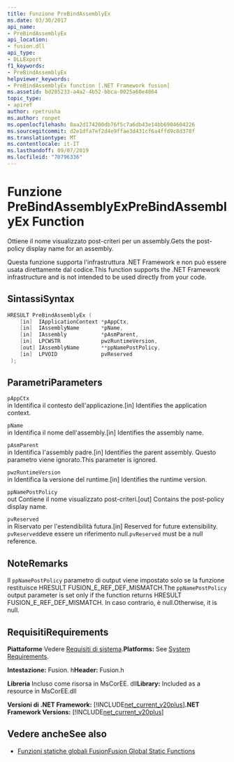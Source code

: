 ```yaml
---
title: Funzione PreBindAssemblyEx
ms.date: 03/30/2017
api_name:
- PreBindAssemblyEx
api_location:
- fusion.dll
api_type:
- DLLExport
f1_keywords:
- PreBindAssemblyEx
helpviewer_keywords:
- PreBindAssemblyEx function [.NET Framework fusion]
ms.assetid: bd285233-a4a2-4b52-bbca-0025a60e4864
topic_type:
- apiref
author: rpetrusha
ms.author: ronpet
ms.openlocfilehash: 8aa2d174200db76f5c7a6db43e14bb6904604226
ms.sourcegitcommit: d2e1dfa7ef2d4e9ffae3d431cf6a4ffd9c8d378f
ms.translationtype: MT
ms.contentlocale: it-IT
ms.lasthandoff: 09/07/2019
ms.locfileid: "70796336"
---
```

# <a name="prebindassemblyex-function"></a><span data-ttu-id="c3b00-102">Funzione PreBindAssemblyEx</span><span class="sxs-lookup"><span data-stu-id="c3b00-102">PreBindAssemblyEx Function</span></span>
<span data-ttu-id="c3b00-103">Ottiene il nome visualizzato post-criteri per un assembly.</span><span class="sxs-lookup"><span data-stu-id="c3b00-103">Gets the post-policy display name for an assembly.</span></span>  
  
 <span data-ttu-id="c3b00-104">Questa funzione supporta l'infrastruttura .NET Framework e non può essere usata direttamente dal codice.</span><span class="sxs-lookup"><span data-stu-id="c3b00-104">This function supports the .NET Framework infrastructure and is not intended to be used directly from your code.</span></span>  
  
## <a name="syntax"></a><span data-ttu-id="c3b00-105">Sintassi</span><span class="sxs-lookup"><span data-stu-id="c3b00-105">Syntax</span></span>  
  
```cpp  
HRESULT PreBindAssemblyEx (  
    [in]  IApplicationContext *pAppCtx,  
    [in]  IAssemblyName       *pName,  
    [in]  IAssembly           *pAsmParent,  
    [in]  LPCWSTR             pwzRuntimeVersion,  
    [out] IAssemblyName       **ppNamePostPolicy,  
    [in]  LPVOID              pvReserved  
 );  
```  
  
## <a name="parameters"></a><span data-ttu-id="c3b00-106">Parametri</span><span class="sxs-lookup"><span data-stu-id="c3b00-106">Parameters</span></span>  
 `pAppCtx`  
 <span data-ttu-id="c3b00-107">in Identifica il contesto dell'applicazione.</span><span class="sxs-lookup"><span data-stu-id="c3b00-107">[in] Identifies the application context.</span></span>  
  
 `pName`  
 <span data-ttu-id="c3b00-108">in Identifica il nome dell'assembly.</span><span class="sxs-lookup"><span data-stu-id="c3b00-108">[in] Identifies the assembly name.</span></span>  
  
 `pAsmParent`  
 <span data-ttu-id="c3b00-109">in Identifica l'assembly padre.</span><span class="sxs-lookup"><span data-stu-id="c3b00-109">[in] Identifies the parent assembly.</span></span> <span data-ttu-id="c3b00-110">Questo parametro viene ignorato.</span><span class="sxs-lookup"><span data-stu-id="c3b00-110">This parameter is ignored.</span></span>  
  
 `pwzRuntimeVersion`  
 <span data-ttu-id="c3b00-111">in Identifica la versione del runtime.</span><span class="sxs-lookup"><span data-stu-id="c3b00-111">[in] Identifies the runtime version.</span></span>  
  
 `ppNamePostPolicy`  
 <span data-ttu-id="c3b00-112">out Contiene il nome visualizzato post-criteri.</span><span class="sxs-lookup"><span data-stu-id="c3b00-112">[out] Contains the post-policy display name.</span></span>  
  
 `pvReserved`  
 <span data-ttu-id="c3b00-113">in Riservato per l'estendibilità futura.</span><span class="sxs-lookup"><span data-stu-id="c3b00-113">[in] Reserved for future extensibility.</span></span> <span data-ttu-id="c3b00-114">`pvReserved`deve essere un riferimento null.</span><span class="sxs-lookup"><span data-stu-id="c3b00-114">`pvReserved` must be a null reference.</span></span>  
  
## <a name="remarks"></a><span data-ttu-id="c3b00-115">Note</span><span class="sxs-lookup"><span data-stu-id="c3b00-115">Remarks</span></span>  
 <span data-ttu-id="c3b00-116">Il `ppNamePostPolicy` parametro di output viene impostato solo se la funzione restituisce HRESULT FUSION_E_REF_DEF_MISMATCH.</span><span class="sxs-lookup"><span data-stu-id="c3b00-116">The `ppNamePostPolicy` output parameter is set only if the function returns HRESULT FUSION_E_REF_DEF_MISMATCH.</span></span> <span data-ttu-id="c3b00-117">In caso contrario, è null.</span><span class="sxs-lookup"><span data-stu-id="c3b00-117">Otherwise, it is null.</span></span>  
  
## <a name="requirements"></a><span data-ttu-id="c3b00-118">Requisiti</span><span class="sxs-lookup"><span data-stu-id="c3b00-118">Requirements</span></span>  
 <span data-ttu-id="c3b00-119">**Piattaforme** Vedere [Requisiti di sistema](../../get-started/system-requirements.md).</span><span class="sxs-lookup"><span data-stu-id="c3b00-119">**Platforms:** See [System Requirements](../../get-started/system-requirements.md).</span></span>  
  
 <span data-ttu-id="c3b00-120">**Intestazione:** Fusion. h</span><span class="sxs-lookup"><span data-stu-id="c3b00-120">**Header:** Fusion.h</span></span>  
  
 <span data-ttu-id="c3b00-121">**Libreria** Incluso come risorsa in MsCorEE. dll</span><span class="sxs-lookup"><span data-stu-id="c3b00-121">**Library:** Included as a resource in MsCorEE.dll</span></span>  
  
 <span data-ttu-id="c3b00-122">**Versioni di .NET Framework:** [!INCLUDE[net_current_v20plus](../../../../includes/net-current-v20plus-md.md)]</span><span class="sxs-lookup"><span data-stu-id="c3b00-122">**.NET Framework Versions:** [!INCLUDE[net_current_v20plus](../../../../includes/net-current-v20plus-md.md)]</span></span>  
  
## <a name="see-also"></a><span data-ttu-id="c3b00-123">Vedere anche</span><span class="sxs-lookup"><span data-stu-id="c3b00-123">See also</span></span>

- [<span data-ttu-id="c3b00-124">Funzioni statiche globali Fusion</span><span class="sxs-lookup"><span data-stu-id="c3b00-124">Fusion Global Static Functions</span></span>](fusion-global-static-functions.md)
